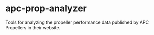 # apc-prop-analyzer
Tools for analyzing the propeller performance data published by APC Propellers in their website.
